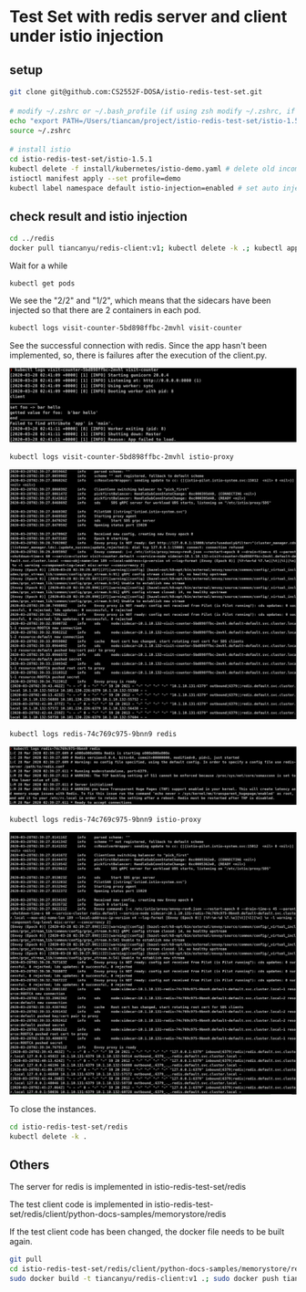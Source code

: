 # Test Set with redis server and client under istio injection

## setup

```bash
git clone git@github.com:CS2552F-DOSA/istio-redis-test-set.git

# modify ~/.zshrc or ~/.bash_profile (if using zsh modify ~/.zshrc, if not modify ~/.bash_profile) to set up istioctl
echo "export PATH=/Users/tiancan/project/istio-redis-test-set/istio-1.5.1/bin:$PATH" >> ~/.zshrc
source ~/.zshrc

# install istio
cd istio-redis-test-set/istio-1.5.1
kubectl delete -f install/kubernetes/istio-demo.yaml # delete old incompatible configuration
istioctl manifest apply --set profile=demo
kubectl label namespace default istio-injection=enabled # set auto injection
```



## check result and istio injection

```bash
cd ../redis
docker pull tiancanyu/redis-client:v1; kubectl delete -k .; kubectl apply -k .; kubectl get pods
```



Wait for a while

```
kubectl get pods
```



We see the "2/2" and "1/2", which means that the sidecars have been injected so that there are 2 containers in each pod.



```bash
kubectl logs visit-counter-5bd898ffbc-2mvhl visit-counter
```

See the successful connection with redis. Since the app hasn't been implemented, so, there is failures after the execution of the client.py.

![Screen Shot 2020-03-27 at 10.42.48 PM](img/Screen%20Shot%202020-03-27%20at%2010.42.48%20PM.png)

```bash
kubectl logs visit-counter-5bd898ffbc-2mvhl istio-proxy
```

![Screen Shot 2020-03-27 at 10.45.04 PM](img/Screen%20Shot%202020-03-27%20at%2010.45.04%20PM.png)

```bash
kubectl logs redis-74c769c975-9bnn9 redis
```

![Screen Shot 2020-03-27 at 10.46.42 PM](img/Screen%20Shot%202020-03-27%20at%2010.46.42%20PM-5363632.png)

```bash
kubectl logs redis-74c769c975-9bnn9 istio-proxy
```

![Screen Shot 2020-03-27 at 10.47.28 PM](img/Screen%20Shot%202020-03-27%20at%2010.47.28%20PM.png)



To close the instances.

```bash
cd istio-redis-test-set/redis
kubectl delete -k .
```



## Others

The server for redis is implemented in istio-redis-test-set/redis

The test client code is implemented in istio-redis-test-set/redis/client/python-docs-samples/memorystore/redis

If the test client code has been changed, the docker file needs to be built again.

```bash
git pull
cd istio-redis-test-set/redis/client/python-docs-samples/memorystore/redis
sudo docker build -t tiancanyu/redis-client:v1 .; sudo docker push tiancanyu/redis-client:v1
```

